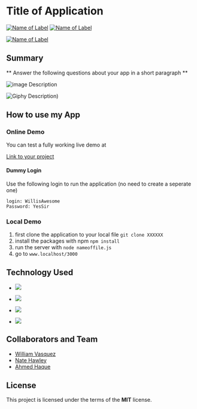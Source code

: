 # Title of Application

[![Name of Label](https://img.shields.io/badge/addtexthere-changestatus-blue.svg)](www.Placelinktowebsitehere.com)
[![Name of Label](https://img.shields.io/badge/addtexthere-changestatus-green.svg)](www.Placelinktowebsitehere.com)

[![Name of Label](https://img.shields.io/badge/addtexthere-changestatus-pink.svg)](www.Placelinktowebsitehere.com)

## Summary
** Answer the following questions about your app in a short paragraph **
<!-- what does you app do?
why did you make your app?
how is it different ? -->

![image Description](http://i.imgur.com/lgRe8z4.png)


![Giphy Description](https://media.giphy.com/media/QFAmltthDae8o/giphy.gif))

## How to use my App

### Online Demo
You can test a fully working live demo at

[Link to your project](www.linktoyourproject.com)

#### Dummy Login
Use the following login to run the application (no need to create a seperate one)
```
login: WillisAwesome
Password: YesSir
```
### Local Demo
1. first clone the application to your local file
`git clone XXXXXX`
2. install the packages with npm `npm install`
3. run the server with `node nameoffile.js `
4. go to `www.localhost/3000`

## Technology Used
- ![](http://williamavasquez.herokuapp.com/img/js.png)
- ![](http://williamavasquez.herokuapp.com/img/node.png)
- ![](http://williamavasquez.herokuapp.com/img/mongo.png)

- ![](http://williamavasquez.herokuapp.com/img/react.png)


## Collaborators and Team
- [William Vasquez](https://github.com/williamavasquez)
- [Nate Hawley](https://github.com/Nhawley)
- [Ahmed Haque](https://github.com/afhaque)

## License
This project is licensed under the terms of the **MIT** license.
